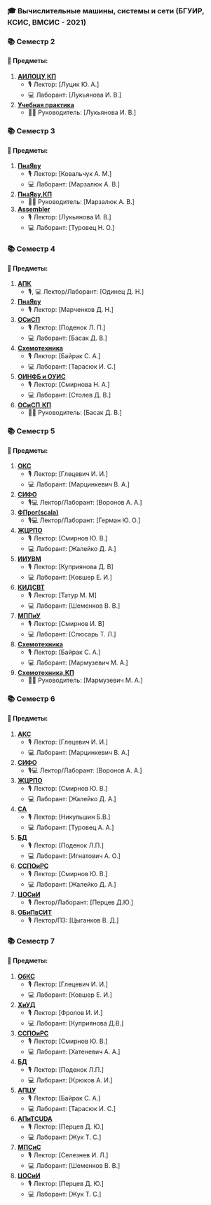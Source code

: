 ### 🎓 Вычислительные машины, системы и сети (БГУИР, КСИС, ВМСИС - 2021)

### 📚 Семестр 2
#### 📖 Предметы:
1. [**АИЛОЦУ,КП**](https://github.com/khodosevich/BSUIR/tree/main/2%20term/АИЛОЦУ%2CКП)
   - 🎙️ Лектор: [Луцик Ю. А.]
   - 💻 Лаборант: [Лукьянова И. В.]
2. [**Учебная практика**](https://github.com/khodosevich/BSUIR/tree/main/2%20term/C/praktika)
   - 🧑‍🏫️ Руководитель: [Лукьянова И. В.]

### 📚 Семестр 3
#### 📖 Предметы:
1. [**ПнаЯву**](https://github.com/khodosevich/BSUIR/tree/main/3%20term/C%2B%2B(BSUIR_labs_3%20term))
   - 🎙️ Лектор: [Ковальчук А. М.]
   - 💻 Лаборант: [Марзалюк А. В.]
2. [**ПнаЯву,КП**](https://github.com/khodosevich/Course-Work)
   - 🧑‍🏫️ Руководитель: [Марзалюк А. В.]
3. [**Assembler**](https://github.com/khodosevich/BSUIR/tree/main/3%20term/Assembler)
   - 🎙️ Лектор: [Лукьянова И. В.]
   - 💻 Лаборант: [Туровец Н. О.]

### 📚 Семестр 4
#### 📖 Предметы:
1. [**АПК**](https://github.com/khodosevich/BSUIR/tree/main/4%20term/APK)
   - 🎙, 💻 Лектор/Лаборант: [Одинец Д. Н.]
2. [**ПнаЯву**](https://github.com/khodosevich/BSUIR/tree/main/4%20term/Java(EPAM))
   - 🎙️ Лектор: [Марченков Д. Н.]
3. [**OСиСП**](https://github.com/khodosevich/BSUIR/tree/main/3%20term/C%2B%2B(BSUIR_labs_3%20term))
   - 🎙️ Лектор: [Поденок Л. П.]
   - 💻 Лаборант: [Басак Д. В.]
4. [**Cхемотехника**](https://github.com/khodosevich/BSUIR/tree/main/4%20term/Skhemota)
   - 🎙️ Лектор: [Байрак С. А.]
   - 💻 Лаборант: [Тарасюк И. С.]
5. [**ОИНФБ и ОУИС**](https://github.com/khodosevich/BSUIR/tree/main/4%20term/ОИНФБ-И-ОУИС)
   - 🎙️ Лектор: [Смирнова Н. А.]
   - 💻 Лаборант: [Столев Д. В.]
6. [**OСиСП,КП**](https://github.com/khodosevich/CourseWork-OSISP)
   - 🧑‍🏫️ Руководитель: [Басак Д. В.]

### 📚 Семестр 5
#### 📖 Предметы:
1. [**ОКС**](https://github.com/khodosevich/BSUIR/tree/main/5%20term/OKS)
   - 🎙️ Лектор: [Глецевич И. И.]
   - 💻 Лаборант: [Марцинкевич В. А.]
2. [**СИФО**](https://github.com/khodosevich/BSUIR/tree/main/5%20term/SIFO)
   - 🎙️💻 Лектор/Лаборант: [Воронов А. А.]
3. [**ФПрог(scala)**](https://github.com/khodosevich/BSUIR/tree/main/5%20term/Scala)
   - 🎙💻️ Лектор/Лаборант: [Герман Ю. О.]
4. [**ЖЦРПО**](https://github.com/khodosevich/LuxeLooks)
   - 🎙️ Лектор: [Смирнов Ю. В.]
   - 💻 Лаборант: [Жалейко Д. А.]
5. [**ИИУВМ**](https://github.com/khodosevich/BSUIR/tree/main/5%20term/ИИУВМ)
   - 🎙️ Лектор: [Куприянова Д. В]
   - 💻 Лаборант: [Ковшер Е. И.]
6. [**КИДСВТ**](https://github.com/khodosevich/BSUIR/tree/main/5%20term/КИДСВТ)
   - 🎙️ Лектор: [Татур М. М]
   - 💻 Лаборант: [Шеменков В. В.]
7. [**МППиУ**](https://github.com/khodosevich/BSUIR/tree/main/5%20term/МППиУ)
   - 🎙️ Лектор: [Смирнов И. В]
   - 💻 Лаборант: [Слюсарь Т. Л.]
8. [**Cхемотехника**](https://github.com/khodosevich/BSUIR/tree/main/5%20term/СХЕМОТА)
   - 🎙️ Лектор: [Байрак С. А.]
   - 💻 Лаборант: [Мармузевич М. А.]
9. [**Cхемотехника,КП**](https://github.com/khodosevich/BSUIR/tree/main/5%20term/СХЕМОТА%2CКП)
   -  🧑‍🏫️ Руководитель: [Мармузевич М. А.]

### 📚 Семестр 6
#### 📖 Предметы:
1. [**АКС**](https://github.com/khodosevich/BSUIR/tree/main/6%20term/АКС)
   - 🎙️ Лектор: [Глецевич И. И.]
   - 💻 Лаборант: [Марцинкевич В. А.]
2. [**СИФО**](https://github.com/khodosevich/BSUIR/tree/main/6%20term/СИФО)
   - 🎙️💻 Лектор/Лаборант: [Воронов А. А.]
3. [**ЖЦРПО**](https://github.com/khodosevich/LuxeLooks)
   - 🎙️ Лектор: [Смирнов Ю. В.]
   - 💻 Лаборант: [Жалейко Д. А.]
4. [**СА**](https://github.com/khodosevich/BSUIR/tree/main/6%20term/CA)
   - 🎙️ Лектор: [Никульшин Б.В.]
   - 💻 Лаборант: [Туровец А. А.]
5. [**БД**](https://github.com/khodosevich/BSUIR/tree/main/6%20term/БД)
   - 🎙️ Лектор: [Поденок Л.П.]
   - 💻 Лаборант: [Игнатович А. О.]
6. [**ССПОиРС**](https://github.com/khodosevich/BSUIR/tree/main/6%20term/ССПОиРС)
   - 🎙️ Лектор: [Смирнов Ю. В.]
   - 💻 Лаборант: [Жалейко Д. А.]
7. [**ЦОСиИ**](https://github.com/khodosevich/BSUIR/tree/main/6%20term/ЦОСиИ)
   - 🎙️ Лектор/Лаборант: [Перцев Д.Ю.]
7. [**ОБиПвСИТ**]()
   - 🎙️ Лектор/ПЗ: [Цыганков В. Д.]


### 📚 Семестр 7
#### 📖 Предметы:
1. [**ОбКС**](https://github.com/khodosevich/BSUIR/tree/main/7%20term/ОБкС)
   - 🎙️ Лектор: [Глецевич И. И.]
   - 💻 Лаборант: [Ковшер Е. И.]
2. [**ХиУД**](https://github.com/khodosevich/BSUIR/tree/main/7%20term/ХиУД)
   - 🎙️ Лектор: [Фролов И. И.]
   - 💻 Лаборант: [Куприянова Д.В.]
3. [**ССПОиРС**](https://github.com/khodosevich/BSUIR/tree/main/7%20term/ССПОиРС)
   - 🎙️ Лектор: [Смирнов Ю. В.]
   - 💻 Лаборант: [Хатеневич А. А.]
4. [**БД**](https://github.com/khodosevich/BSUIR/tree/main/7%20term/БД)
   - 🎙️ Лектор: [Поденок Л.П.]
   - 💻 Лаборант: [Крюков А. И.]
5. [**АПЦУ**](https://github.com/khodosevich/BSUIR/tree/main/7%20term/АПЦУ)
   - 🎙️ Лектор: [Байрак С. А.]
   - 💻 Лаборант: [Тарасюк И. С.]
6. [**АПиТCUDA**](https://github.com/khodosevich/BSUIR/tree/main/7%20term/АПиТCUDA)
   - 🎙️ Лектор: [Перцев Д. Ю.]
   - 💻 Лаборант: [Жук Т. С.]
7. [**МПСиС**](https://github.com/khodosevich/BSUIR/tree/main/7%20term/МПСиС)
   - 🎙️ Лектор: [Селезнев И. Л.]
   - 💻 Лаборант: [Шеменков В. В.]  
8. [**ЦОСиИ**](https://github.com/khodosevich/BSUIR/tree/main/7%20term/ЦОСиИ)
   - 🎙️ Лектор: [Перцев Д. Ю.]
   - 💻 Лаборант: [Жук Т. С.]